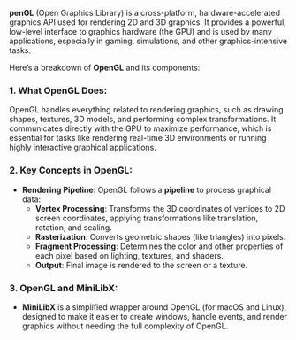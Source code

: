 **penGL** (Open Graphics Library) is a cross-platform, hardware-accelerated graphics API used for rendering 2D and 3D graphics. It provides a powerful, low-level interface to graphics hardware (the GPU) and is used by many applications, especially in gaming, simulations, and other graphics-intensive tasks.

Here’s a breakdown of **OpenGL** and its components:

### 1. **What OpenGL Does**:

OpenGL handles everything related to rendering graphics, such as drawing shapes, textures, 3D models, and performing complex transformations. It communicates directly with the GPU to maximize performance, which is essential for tasks like rendering real-time 3D environments or running highly interactive graphical applications.

### 2. **Key Concepts in OpenGL**:

- **Rendering Pipeline**: OpenGL follows a **pipeline** to process graphical data:
    - **Vertex Processing**: Transforms the 3D coordinates of vertices to 2D screen coordinates, applying transformations like translation, rotation, and scaling.
    - **Rasterization**: Converts geometric shapes (like triangles) into pixels.
    - **Fragment Processing**: Determines the color and other properties of each pixel based on lighting, textures, and shaders.
    - **Output**: Final image is rendered to the screen or a texture.

### 3. **OpenGL and MiniLibX**:

- **MiniLibX** is a simplified wrapper around OpenGL (for macOS and Linux), designed to make it easier to create windows, handle events, and render graphics without needing the full complexity of OpenGL.